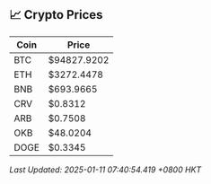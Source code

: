 ## 📈 Crypto Prices

| Coin | Price |
| ---- | ----- |
| BTC | $94827.9202 |
| ETH | $3272.4478 |
| BNB | $693.9665 |
| CRV | $0.8312 |
| ARB | $0.7508 |
| OKB | $48.0204 |
| DOGE | $0.3345 |

_Last Updated: 2025-01-11 07:40:54.419 +0800 HKT_